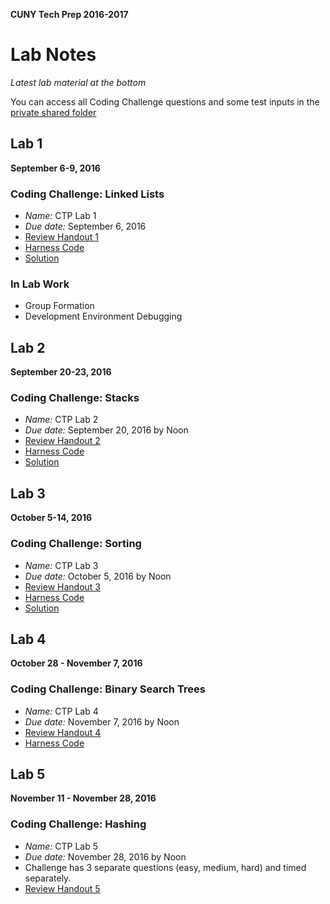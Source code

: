 **CUNY Tech Prep 2016-2017**

# Lab Notes

_Latest lab material at the bottom_

You can access all Coding Challenge questions and some test inputs in the [private shared folder](https://www.dropbox.com/sh/k03g0tihuocg57x/AADnKKS_9mdz4ZNBgt2lcyYUa?dl=0)

## Lab 1
**September 6-9, 2016**

### Coding Challenge: Linked Lists

* *Name:* CTP Lab 1
* *Due date:* September 6, 2016
* [Review Handout 1](lab-1/linked_lists_handout.pdf)
* [Harness Code](lab-1/lab1_harness.java)
* [Solution](lab-1/lab1_solution.java)

### In Lab Work

* Group Formation
* Development Environment Debugging


## Lab 2
**September 20-23, 2016**

### Coding Challenge: Stacks

* *Name:* CTP Lab 2
* *Due date:* September 20, 2016 by Noon
* [Review Handout 2](lab-2/stacks_queues_sets_handout.md)
* [Harness Code](lab-2/lab2_harness.java)
* [Solution](lab-2/lab2_solution.java)


## Lab 3
**October 5-14, 2016**

### Coding Challenge: Sorting

* *Name:* CTP Lab 3
* *Due date:* October 5, 2016 by Noon
* [Review Handout 3](lab-3/searching_and_sorting_handout.md)
* [Harness Code](lab-3/lab3_harness.java)
* [Solution](lab-3/lab3_solution.java)


## Lab 4
**October 28 - November 7, 2016**

### Coding Challenge: Binary Search Trees

* *Name:* CTP Lab 4
* *Due date:* November 7, 2016 by Noon
* [Review Handout 4](lab-4/trees_handout.md)
* [Harness Code](lab-4/lab4_harness.java)


## Lab 5
**November 11 - November 28, 2016**

### Coding Challenge: Hashing

* *Name:* CTP Lab 5
* *Due date:* November 28, 2016 by Noon
* Challenge has 3 separate questions (easy, medium, hard) and timed separately.
* [Review Handout 5](lab-5/hashing_handout.md)

